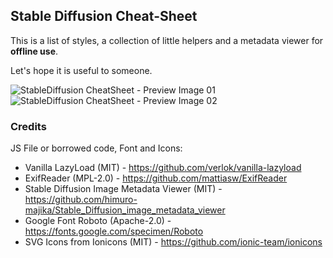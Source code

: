 ## Stable Diffusion Cheat-Sheet

This is a list of styles, a collection of little helpers and a metadata viewer for **offline use**.

Let's hope it is useful to someone.

![StableDiffusion CheatSheet - Preview Image 01](https://raw.githubusercontent.com/SupaGruen/StableDiffusion-CheatSheet/main/img/other/01.webp)
![StableDiffusion CheatSheet - Preview Image 02](https://raw.githubusercontent.com/SupaGruen/StableDiffusion-CheatSheet/main/img/other/02.webp)

### Credits

JS File or borrowed code, Font and Icons:

- Vanilla LazyLoad (MIT) - https://github.com/verlok/vanilla-lazyload
- ExifReader (MPL-2.0) - https://github.com/mattiasw/ExifReader
- Stable Diffusion Image Metadata Viewer (MIT) - https://github.com/himuro-majika/Stable_Diffusion_image_metadata_viewer
- Google Font Roboto (Apache-2.0) - https://fonts.google.com/specimen/Roboto
- SVG Icons from Ionicons (MIT) - https://github.com/ionic-team/ionicons
